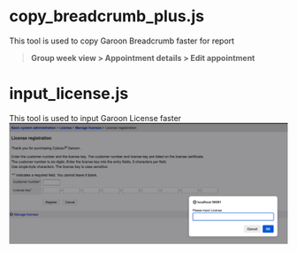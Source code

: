 # copy_breadcrumb_plus.js
This tool is used to copy Garoon Breadcrumb faster for report
>**Group week view > Appointment details > Edit appointment**

# input_license.js
This tool is used to input Garoon License faster
![copy_breadcrumb_plus](copy_breadcrumb_plus.png)